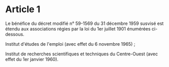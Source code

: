 # Article 1

Le bénéfice du décret modifié n° 59-1569 du 31 décembre 1959 susvisé est étendu aux associations régies par la loi du 1er juillet 1901 énumérées ci-dessous.

Institut d'études de l'emploi (avec effet du 6 novembre 1965) ;

Institut de recherches scientifiques et techniques du Centre-Ouest (avec effet du 1er janvier 1960).
